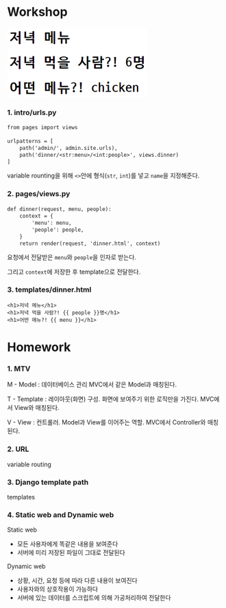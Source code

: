 # Workshop

![image-20210309171423295](django_02_homework.assets/image-20210309171423295.png)

### 1. intro/urls.py

```
from pages import views

urlpatterns = [
    path('admin/', admin.site.urls),
    path('dinner/<str:menu>/<int:people>', views.dinner)
]
```

variable rounting을 위해 `<>`안에 형식(`str`, `int`)를 넣고 `name`을 지정해준다.

### 2. pages/views.py

```
def dinner(request, menu, people):
    context = {
        'menu': menu,
        'people': people,
    }
    return render(request, 'dinner.html', context)
```

요청에서 전달받은 `menu`와 `people`을 인자로 받는다.

그리고 `context`에 저장한 후 template으로 전달한다.

### 3. templates/dinner.html

```
<h1>저녁 메뉴</h1>
<h1>저녁 먹을 사람?! {{ people }}명</h1>
<h1>어떤 메뉴?! {{ menu }}</h1>
```



# Homework

### 1. MTV

M - Model : 데이터베이스 관리
MVC에서 같은 Model과 매칭된다.

T - Template : 레이아웃(화면) 구성. 화면에 보여주기 위한 로직만을 가진다.
MVC에서 View와 매칭된다.

V - View : 컨트롤러. Model과 View를 이어주는 역할.
MVC에서 Controller와 매칭된다.



### 2. URL

variable routing



### 3. Django template path

templates



### 4. Static web and Dynamic web

Static web

- 모든 사용자에게 똑같은 내용을 보여준다
- 서버에 미리 저장된 파일이 그대로 전달된다

Dynamic web

- 상황, 시간, 요청 등에 따라 다른 내용이 보여진다
- 사용자와의 상호작용이 가능하다
- 서버에 있는 데이터를 스크립트에 의해 가공처리하여 전달한다